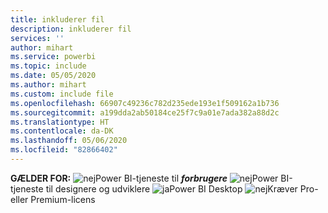 ```yaml
---
title: inkluderer fil
description: inkluderer fil
services: ''
author: mihart
ms.service: powerbi
ms.topic: include
ms.date: 05/05/2020
ms.author: mihart
ms.custom: include file
ms.openlocfilehash: 66907c49236c782d235ede193e1f509162a1b736
ms.sourcegitcommit: a199dda2ab50184ce25f7c9a01e7ada382a88d2c
ms.translationtype: HT
ms.contentlocale: da-DK
ms.lasthandoff: 05/06/2020
ms.locfileid: "82866402"
---
```

<Token>**GÆLDER FOR:** ![nej](media/no.png)Power BI-tjeneste til ***forbrugere*** ![nej](media/no.png)Power BI-tjeneste til designere og udviklere ![ja](media/yes.png)Power BI Desktop ![nej](media/no.png)Kræver Pro- eller Premium-licens </Token>